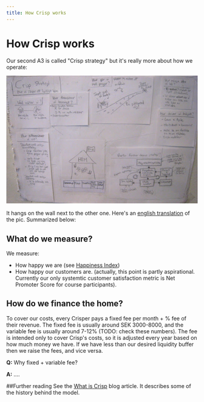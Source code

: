 ```yaml
---
title: How Crisp works
---
```


# How Crisp works

Our second A3 is called "Crisp strategy" but it's really more about how we operate:

![Crisp Strategy A3](../assets/CrispStrategyA3-sv.jpg)

It hangs on the wall next to the other one. Here's an [english translation](../assets/CrispStrategyA3-en.pdf) of the pic. Summarized below:

## What do we measure?

We measure:

* How happy we are (see [Happiness Index](happiness-index.html))
* How happy our customers are. (actually, this point is partly aspirational. Currently our only systemtic customer satisfaction metric is Net Promoter Score for course participants).

## How do we finance the home?

To cover our costs, every Crisper pays a fixed fee per month + % fee of their revenue. The fixed fee is usually around SEK 3000-8000, and the variable fee is usually around 7-12% (TODO: check these numbers). The fee is intended only to cover Crisp's costs, so it is adjusted every year based on how much money we have. If we have less than our desired liquidity buffer then we raise the fees, and vice versa. 

**Q:** Why fixed + variable fee?

**A:** ....


##Further reading
See the [What is Crisp](http://blog.crisp.se/2010/05/08/henrikkniberg/1273272420000) blog article. It describes some of the history behind the model.

